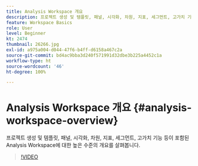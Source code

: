 ```yaml
---
title: Analysis Workspace 개요
description: 프로젝트 생성 및 템플릿, 패널, 시각화, 차원, 지표, 세그먼트, 고가치 기능 등이 포함된 Analysis Workspace에 대한 높은 수준의 개요를 살펴봅니다.
feature: Workspace Basics
role: User
level: Beginner
kt: 2474
thumbnail: 26266.jpg
exl-id: a975a004-d044-47f6-b4ff-d6158a467c2a
source-git-commit: bd4ac9bba3d240f571991d32dbe3b225a4452c1a
workflow-type: ht
source-wordcount: '46'
ht-degree: 100%

---
```


# Analysis Workspace 개요 {#analysis-workspace-overview}

프로젝트 생성 및 템플릿, 패널, 시각화, 차원, 지표, 세그먼트, 고가치 기능 등이 포함된 Analysis Workspace에 대한 높은 수준의 개요를 살펴봅니다.

>[!VIDEO](https://video.tv.adobe.com/v/26266/?quality=12)
